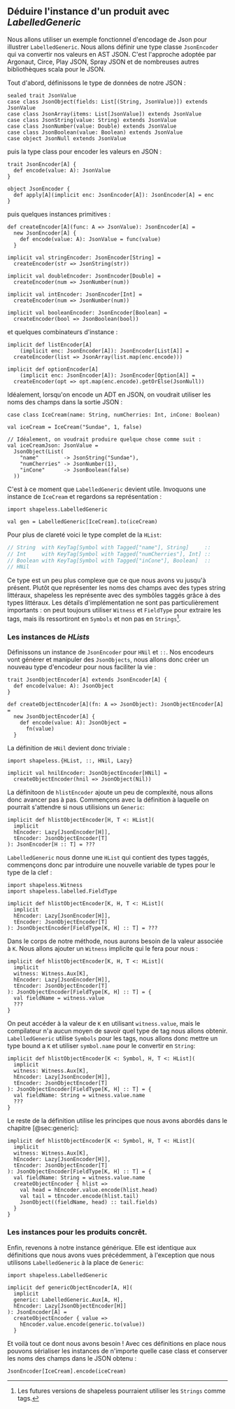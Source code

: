 ## Déduire l'instance d'un produit avec *LabelledGeneric*

Nous allons utiliser un exemple fonctionnel
d'encodage de Json pour illustrer `LabelledGeneric`.
Nous allons définir une type classe `JsonEncoder`
qui va convertir nos valeurs en AST JSON.
C'est l'approche adoptée par
Argonaut, Circe, Play JSON, Spray JSON
et de nombreuses autres bibliothèques scala pour le JSON.

Tout d'abord, définissons le type de données de notre JSON :

```tut:book:silent
sealed trait JsonValue
case class JsonObject(fields: List[(String, JsonValue)]) extends JsonValue
case class JsonArray(items: List[JsonValue]) extends JsonValue
case class JsonString(value: String) extends JsonValue
case class JsonNumber(value: Double) extends JsonValue
case class JsonBoolean(value: Boolean) extends JsonValue
case object JsonNull extends JsonValue
```

puis la type class pour encoder les valeurs en JSON :

```tut:book:silent
trait JsonEncoder[A] {
  def encode(value: A): JsonValue
}

object JsonEncoder {
  def apply[A](implicit enc: JsonEncoder[A]): JsonEncoder[A] = enc
}
```

puis quelques instances primitives :

```tut:book:silent
def createEncoder[A](func: A => JsonValue): JsonEncoder[A] =
  new JsonEncoder[A] {
    def encode(value: A): JsonValue = func(value)
  }

implicit val stringEncoder: JsonEncoder[String] =
  createEncoder(str => JsonString(str))

implicit val doubleEncoder: JsonEncoder[Double] =
  createEncoder(num => JsonNumber(num))

implicit val intEncoder: JsonEncoder[Int] =
  createEncoder(num => JsonNumber(num))

implicit val booleanEncoder: JsonEncoder[Boolean] =
  createEncoder(bool => JsonBoolean(bool))
```

et quelques combinateurs d'instance :

```tut:book:silent
implicit def listEncoder[A]
    (implicit enc: JsonEncoder[A]): JsonEncoder[List[A]] =
  createEncoder(list => JsonArray(list.map(enc.encode)))

implicit def optionEncoder[A]
    (implicit enc: JsonEncoder[A]): JsonEncoder[Option[A]] =
  createEncoder(opt => opt.map(enc.encode).getOrElse(JsonNull))
```

Idéalement, lorsqu'on encode un ADT en JSON,
on voudrait utiliser les noms des champs dans la sortie JSON :

```tut:book:silent
case class IceCream(name: String, numCherries: Int, inCone: Boolean)

val iceCream = IceCream("Sundae", 1, false)

// Idéalement, on voudrait produire quelque chose comme suit :
val iceCreamJson: JsonValue =
  JsonObject(List(
    "name"        -> JsonString("Sundae"),
    "numCherries" -> JsonNumber(1),
    "inCone"      -> JsonBoolean(false)
  ))
```

C'est à ce moment que `LabelledGeneric` devient utile.
Invoquons une instance de `IceCream` et regardons sa représentation :

```tut:book:silent
import shapeless.LabelledGeneric
```

```tut:book
val gen = LabelledGeneric[IceCream].to(iceCream)
```

Pour plus de clareté voici le type complet de la `HList`:

```scala
// String  with KeyTag[Symbol with Tagged["name"], String]     ::
// Int     with KeyTag[Symbol with Tagged["numCherries"], Int] ::
// Boolean with KeyTag[Symbol with Tagged["inCone"], Boolean]  ::
// HNil
```

Ce type est un peu plus complexe que ce que nous avons vu jusqu'à présent.
Plutôt que représenter les noms des champs avec des types string littéraux,
shapeless les représente avec des symbôles taggés grâce à des types littéraux.
Les détails d'implémentation ne sont pas particulièrement importants :
on peut toujours utiliser `Witness` et `FieldType` pour extraire les tags,
mais ils ressortiront en `Symbols` et non pas en `Strings`[^future-tags].

[^future-tags]: Les futures versions de shapeless pourraient utiliser les `Strings` comme tags.

### Les instances de *HLists*

Définissons un instance de `JsonEncoder` pour `HNil` et `::`.
Nos encodeurs vont générer et manipuler des `JsonObjects`,
nous allons donc créer un nouveau type d'encodeur pour nous faciliter la vie :

```tut:book:silent
trait JsonObjectEncoder[A] extends JsonEncoder[A] {
  def encode(value: A): JsonObject
}

def createObjectEncoder[A](fn: A => JsonObject): JsonObjectEncoder[A] =
  new JsonObjectEncoder[A] {
    def encode(value: A): JsonObject =
      fn(value)
  }
```

La définition de `HNil` devient donc triviale :

```tut:book:silent
import shapeless.{HList, ::, HNil, Lazy}

implicit val hnilEncoder: JsonObjectEncoder[HNil] =
  createObjectEncoder(hnil => JsonObject(Nil))
```

La définitoon de `hlistEncoder` ajoute un peu de complexité,
nous allons donc avancer pas à pas.
Commençons avec la définition à laquelle
on pourrait s'attendre si nous utilisions un `Generic`:

```tut:book:silent
implicit def hlistObjectEncoder[H, T <: HList](
  implicit
  hEncoder: Lazy[JsonEncoder[H]],
  tEncoder: JsonObjectEncoder[T]
): JsonEncoder[H :: T] = ???
```


`LabelledGeneric` nous donne une `HList` qui contient des types taggés,
commençons donc par introduire une nouvelle variable de types pour le type de la clef :

```tut:book:silent
import shapeless.Witness
import shapeless.labelled.FieldType

implicit def hlistObjectEncoder[K, H, T <: HList](
  implicit
  hEncoder: Lazy[JsonEncoder[H]],
  tEncoder: JsonObjectEncoder[T]
): JsonObjectEncoder[FieldType[K, H] :: T] = ???
```

Dans le corps de notre méthode, nous aurons
besoin de la valeur associée à `K`.
Nous allons ajouter un `Witness` implicite qui le fera pour nous :

```tut:book:silent
implicit def hlistObjectEncoder[K, H, T <: HList](
  implicit
  witness: Witness.Aux[K],
  hEncoder: Lazy[JsonEncoder[H]],
  tEncoder: JsonObjectEncoder[T]
): JsonObjectEncoder[FieldType[K, H] :: T] = {
  val fieldName = witness.value
  ???
}
```

On peut accéder à la valeur de `K` en utilisant `witness.value`,
mais le compilateur n'a aucun moyen de savoir quel type de tag nous allons obtenir.
`LabelledGeneric` utilise `Symbols` pour les tags, nous allons donc mettre un type bound a `K`
et utiliser `symbol.name` pour le convertir en `String`:

```tut:book:silent
implicit def hlistObjectEncoder[K <: Symbol, H, T <: HList](
  implicit
  witness: Witness.Aux[K],
  hEncoder: Lazy[JsonEncoder[H]],
  tEncoder: JsonObjectEncoder[T]
): JsonObjectEncoder[FieldType[K, H] :: T] = {
  val fieldName: String = witness.value.name
  ???
}
```

Le reste de la définition utilise les principes
que nous avons abordés dans le chapitre [@sec:generic]:

```tut:book:silent
implicit def hlistObjectEncoder[K <: Symbol, H, T <: HList](
  implicit
  witness: Witness.Aux[K],
  hEncoder: Lazy[JsonEncoder[H]],
  tEncoder: JsonObjectEncoder[T]
): JsonObjectEncoder[FieldType[K, H] :: T] = {
  val fieldName: String = witness.value.name
  createObjectEncoder { hlist =>
    val head = hEncoder.value.encode(hlist.head)
    val tail = tEncoder.encode(hlist.tail)
    JsonObject((fieldName, head) :: tail.fields)
  }
}

```

### Les instances pour les produits concrêt.

Enfin, revenons à notre instance générique.
Elle est identique aux définitions que nous avons vues précédemment,
à l'exception que nous utilisons `LabelledGeneric` à la place de `Generic`:

```tut:book:silent
import shapeless.LabelledGeneric

implicit def genericObjectEncoder[A, H](
  implicit
  generic: LabelledGeneric.Aux[A, H],
  hEncoder: Lazy[JsonObjectEncoder[H]]
): JsonEncoder[A] =
  createObjectEncoder { value =>
    hEncoder.value.encode(generic.to(value))
  }
```

Et voilà tout ce dont nous avons besoin !
Avec ces définitions en place nous pouvons
sérialiser les instances de n'importe quelle case class
et conserver les noms des champs dans le JSON obtenu :

```tut:book
JsonEncoder[IceCream].encode(iceCream)
```
